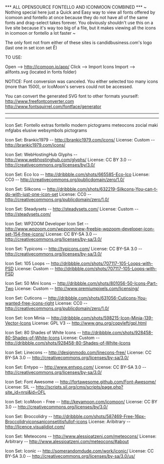 *** ALL OPENSOURCE FONTELLO AND ICONMOON COMBINED ***
~ Nothing special here just a  Quick and Easy way to view all fonts offered by icomoon and fontello at once because they do not have all of the same fonts and drag-select takes forever. You obviously shouldn't use this on a live site because it's way too big of a file, but it makes viewing all the icons in icomoon or fontello a lot faster ~

The only font not from either of these sites is candidbusiness.com's logo (last one in set icon set &#xca;)

TO USE: 

Open --> http://icomoon.io/app/
Click --> Import Icons
Import --> allfonts.svg (located in fonts folder)

NOTICE:  Font conversion was canceled. You either selected too many icons (more than 1500), or IcoMoon's servers could not be accessed.

You can convert the generated SVG font to other formats yourself:
http://www.freefontconverter.com
http://www.fontsquirrel.com/fontface/generator


*************************************************************
*************************************************************

Icon Set: Fontello extras
fontello
modern pictograms
meteocons
zocial
maki
mfglabs
elusive
websymbols
pictograms

Icon Set:	Brankic1979 -- http://brankic1979.com/icons/
License:	Custom -- http://brankic1979.com/icons/


Icon Set:	WebHostingHub Glyphs -- http://www.webhostinghub.com/glyphs/
License:	CC BY 3.0 -- http://creativecommons.org/licenses/by/3.0/


Icon Set:	Eco Ico -- http://dribbble.com/shots/665585-Eco-Ico
License:	CC0 -- http://creativecommons.org/publicdomain/zero/1.0/


Icon Set:	Silkcons -- http://dribbble.com/shots/632219-Silkcons-You-can-t-do-with-just-one-icon-set
License:	CC0 -- http://creativecommons.org/publicdomain/zero/1.0/


Icon Set:	Steadysets -- http://steadysets.com/
License:	Custom -- http://steadysets.com/


Icon Set:	WPZOOM Developer Icon Set -- http://www.wpzoom.com/wpzoom/new-freebie-wpzoom-developer-icon-set-154-free-icons/
License:	CC BY-SA 3.0 -- http://creativecommons.org/licenses/by-sa/3.0/


Icon Set:	Typicons -- http://typicons.com/
License:	CC BY-SA 3.0 -- http://creativecommons.org/licenses/by-sa/3.0/


Icon Set:	105 Loops -- http://dribbble.com/shots/707117-105-Loops-with-PSD
License:	Custom -- http://dribbble.com/shots/707117-105-Loops-with-PSD


Icon Set:	50 Mini Icons -- http://dribbble.com/shots/801056-50-Icons-Part-Two
License:	Custom -- http://www.premiumpixels.com/licensing/


Icon Set:	Cuticons -- http://dribbble.com/shots/631056-Cuticons-You-wanted-free-icons-right
License:	CC0 -- http://creativecommons.org/publicdomain/zero/1.0/


Icon Set:	Icon Minia -- http://dribbble.com/shots/598215-Icon-Minia-139-Vector-Icons
License:	GPL V3 -- http://www.gnu.org/copyleft/gpl.html


Icon Set:	80 Shades of White Icons -- http://dribbble.com/shots/928458-80-Shades-of-White-Icons
License:	Custom -- http://dribbble.com/shots/928458-80-Shades-of-White-Icons


Icon Set:	Linecons -- http://designmodo.com/linecons-free/
License:	CC BY-SA 3.0 -- http://creativecommons.org/licenses/by-sa/3.0/


Icon Set:	Entypo -- http://www.entypo.com/
License:	CC BY-SA 3.0 -- http://creativecommons.org/licenses/by-sa/3.0/


Icon Set:	Font Awesome -- http://fortawesome.github.com/Font-Awesome/
License:	SIL -- http://scripts.sil.org/cms/scripts/page.php?site_id=nrsi&id=OFL


Icon Set:	IcoMoon - Free -- http://keyamoon.com/icomoon/
License:	CC BY 3.0 -- http://creativecommons.org/licenses/by/3.0/


Icon Set:	Broccolidry -- http://dribbble.com/shots/587469-Free-16px-Broccolidryiconsaniconsetitisfullof-icons
License:	Aribitrary -- http://licence.visualidiot.com/


Icon Set:	Meteocons -- http://www.alessioatzeni.com/meteocons/
License:	Arbitrary -- http://www.alessioatzeni.com/meteocons/#about


Icon Set:	Iconic -- http://somerandomdude.com/work/iconic/
License:	CC BY-SA 3.0 -- http://creativecommons.org/licenses/by-sa/3.0/us/
